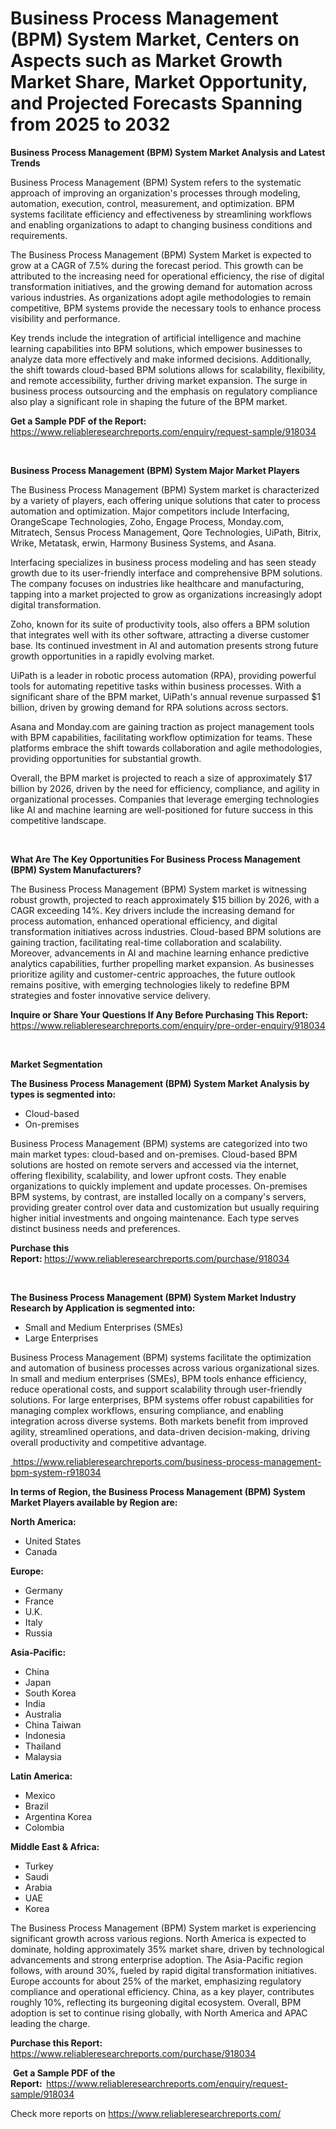 <p><h1>Business Process Management (BPM) System Market, Centers on Aspects such as Market Growth Market Share, Market Opportunity, and Projected Forecasts Spanning from 2025 to 2032</h1></p><p><strong>Business Process Management (BPM) System Market Analysis and Latest Trends</strong></p>
<p><p>Business Process Management (BPM) System refers to the systematic approach of improving an organization's processes through modeling, automation, execution, control, measurement, and optimization. BPM systems facilitate efficiency and effectiveness by streamlining workflows and enabling organizations to adapt to changing business conditions and requirements. </p><p>The Business Process Management (BPM) System Market is expected to grow at a CAGR of 7.5% during the forecast period. This growth can be attributed to the increasing need for operational efficiency, the rise of digital transformation initiatives, and the growing demand for automation across various industries. As organizations adopt agile methodologies to remain competitive, BPM systems provide the necessary tools to enhance process visibility and performance. </p><p>Key trends include the integration of artificial intelligence and machine learning capabilities into BPM solutions, which empower businesses to analyze data more effectively and make informed decisions. Additionally, the shift towards cloud-based BPM solutions allows for scalability, flexibility, and remote accessibility, further driving market expansion. The surge in business process outsourcing and the emphasis on regulatory compliance also play a significant role in shaping the future of the BPM market.</p></p>
<p><strong>Get a Sample PDF of the Report:&nbsp;</strong> <a href="https://www.reliableresearchreports.com/enquiry/request-sample/918034?utm_campaign=2298&utm_medium=2&utm_source=Github&utm_content=ia&utm_term=11032025&utm_id=business-process-management-bpm-system">https://www.reliableresearchreports.com/enquiry/request-sample/918034</a></p>
<p>&nbsp;</p>
<p><strong>Business Process Management (BPM) System Major Market Players</strong></p>
<p><p>The Business Process Management (BPM) System market is characterized by a variety of players, each offering unique solutions that cater to process automation and optimization. Major competitors include Interfacing, OrangeScape Technologies, Zoho, Engage Process, Monday.com, Mitratech, Sensus Process Management, Qore Technologies, UiPath, Bitrix, Wrike, Metatask, erwin, Harmony Business Systems, and Asana.</p><p>Interfacing specializes in business process modeling and has seen steady growth due to its user-friendly interface and comprehensive BPM solutions. The company focuses on industries like healthcare and manufacturing, tapping into a market projected to grow as organizations increasingly adopt digital transformation.</p><p>Zoho, known for its suite of productivity tools, also offers a BPM solution that integrates well with its other software, attracting a diverse customer base. Its continued investment in AI and automation presents strong future growth opportunities in a rapidly evolving market.</p><p>UiPath is a leader in robotic process automation (RPA), providing powerful tools for automating repetitive tasks within business processes. With a significant share of the BPM market, UiPath's annual revenue surpassed $1 billion, driven by growing demand for RPA solutions across sectors.</p><p>Asana and Monday.com are gaining traction as project management tools with BPM capabilities, facilitating workflow optimization for teams. These platforms embrace the shift towards collaboration and agile methodologies, providing opportunities for substantial growth.</p><p>Overall, the BPM market is projected to reach a size of approximately $17 billion by 2026, driven by the need for efficiency, compliance, and agility in organizational processes. Companies that leverage emerging technologies like AI and machine learning are well-positioned for future success in this competitive landscape.</p></p>
<p>&nbsp;</p>
<p><strong>What Are The Key Opportunities For Business Process Management (BPM) System Manufacturers?</strong></p>
<p><p>The Business Process Management (BPM) System market is witnessing robust growth, projected to reach approximately $15 billion by 2026, with a CAGR exceeding 14%. Key drivers include the increasing demand for process automation, enhanced operational efficiency, and digital transformation initiatives across industries. Cloud-based BPM solutions are gaining traction, facilitating real-time collaboration and scalability. Moreover, advancements in AI and machine learning enhance predictive analytics capabilities, further propelling market expansion. As businesses prioritize agility and customer-centric approaches, the future outlook remains positive, with emerging technologies likely to redefine BPM strategies and foster innovative service delivery.</p></p>
<p><strong>Inquire or Share Your Questions If Any Before Purchasing This Report:</strong> <a href="https://www.reliableresearchreports.com/enquiry/pre-order-enquiry/918034?utm_campaign=2298&utm_medium=2&utm_source=Github&utm_content=ia&utm_term=11032025&utm_id=business-process-management-bpm-system">https://www.reliableresearchreports.com/enquiry/pre-order-enquiry/918034</a></p>
<p>&nbsp;</p>
<p><strong>Market Segmentation</strong></p>
<p><strong>The Business Process Management (BPM) System Market Analysis by types is segmented into:</strong></p>
<p><ul><li>Cloud-based</li><li>On-premises</li></ul></p>
<p><p>Business Process Management (BPM) systems are categorized into two main market types: cloud-based and on-premises. Cloud-based BPM solutions are hosted on remote servers and accessed via the internet, offering flexibility, scalability, and lower upfront costs. They enable organizations to quickly implement and update processes. On-premises BPM systems, by contrast, are installed locally on a company's servers, providing greater control over data and customization but usually requiring higher initial investments and ongoing maintenance. Each type serves distinct business needs and preferences.</p></p>
<p><strong>Purchase this Report:&nbsp;</strong><a href="https://www.reliableresearchreports.com/purchase/918034?utm_campaign=2298&utm_medium=2&utm_source=Github&utm_content=ia&utm_term=11032025&utm_id=business-process-management-bpm-system">https://www.reliableresearchreports.com/purchase/918034</a></p>
<p>&nbsp;</p>
<p><strong>The Business Process Management (BPM) System Market Industry Research by Application is segmented into:</strong></p>
<p><ul><li>Small and Medium Enterprises (SMEs)</li><li>Large Enterprises</li></ul></p>
<p><p>Business Process Management (BPM) systems facilitate the optimization and automation of business processes across various organizational sizes. In small and medium enterprises (SMEs), BPM tools enhance efficiency, reduce operational costs, and support scalability through user-friendly solutions. For large enterprises, BPM systems offer robust capabilities for managing complex workflows, ensuring compliance, and enabling integration across diverse systems. Both markets benefit from improved agility, streamlined operations, and data-driven decision-making, driving overall productivity and competitive advantage.</p></p>
<p><a href="https://www.reliableresearchreports.com/business-process-management-bpm-system-r918034?utm_campaign=2298&utm_medium=2&utm_source=Github&utm_content=ia&utm_term=11032025&utm_id=business-process-management-bpm-system">&nbsp;https://www.reliableresearchreports.com/business-process-management-bpm-system-r918034</a></p>
<p><strong>In terms of Region, the Business Process Management (BPM) System Market Players available by Region are:</strong></p>
<p>
    <p> <strong> North America: </strong>
        <ul>
            <li>United States</li>
            <li>Canada</li>
        </ul>
        </p> 
    <p> <strong> Europe: </strong>
        <ul>
            <li>Germany</li>
            <li>France</li>
            <li>U.K.</li>
            <li>Italy</li>
            <li>Russia</li>
        </ul>
        </p> 
    <p> <strong> Asia-Pacific: </strong>
        <ul>
            <li>China</li>
            <li>Japan</li>
            <li>South Korea</li>
            <li>India</li>
            <li>Australia</li>
            <li>China Taiwan</li>
            <li>Indonesia</li>
            <li>Thailand</li>
            <li>Malaysia</li>
        </ul>
        </p> 
    <p> <strong> Latin America: </strong>
        <ul>
            <li>Mexico</li>
            <li>Brazil</li>
            <li>Argentina Korea</li>
            <li>Colombia</li>
        </ul>
        </p> 
    <p> <strong> Middle East & Africa: </strong>
        <ul>
            <li>Turkey</li>
            <li>Saudi</li>
            <li>Arabia</li>
            <li>UAE</li>
            <li>Korea</li>
        </ul>
    </p>
    </p>
<p><p>The Business Process Management (BPM) System market is experiencing significant growth across various regions. North America is expected to dominate, holding approximately 35% market share, driven by technological advancements and strong enterprise adoption. The Asia-Pacific region follows, with around 30%, fueled by rapid digital transformation initiatives. Europe accounts for about 25% of the market, emphasizing regulatory compliance and operational efficiency. China, as a key player, contributes roughly 10%, reflecting its burgeoning digital ecosystem. Overall, BPM adoption is set to continue rising globally, with North America and APAC leading the charge.</p></p>
<p><strong>Purchase this Report: </strong><a href="https://www.reliableresearchreports.com/purchase/918034?utm_campaign=2298&utm_medium=2&utm_source=Github&utm_content=ia&utm_term=11032025&utm_id=business-process-management-bpm-system">https://www.reliableresearchreports.com/purchase/918034</a></p>
<p>&nbsp;<strong>Get a Sample PDF of the Report:&nbsp;&nbsp;</strong><a href="https://www.reliableresearchreports.com/enquiry/request-sample/918034?utm_campaign=2298&utm_medium=2&utm_source=Github&utm_content=ia&utm_term=11032025&utm_id=business-process-management-bpm-system">https://www.reliableresearchreports.com/enquiry/request-sample/918034</a></p>
<p><strong></strong></p>
<p>Check more reports on <a href="https://www.reliableresearchreports.com/?utm_campaign=2298&utm_medium=2&utm_source=Github&utm_content=ia&utm_term=11032025&utm_id=business-process-management-bpm-system">https://www.reliableresearchreports.com/</a></p>